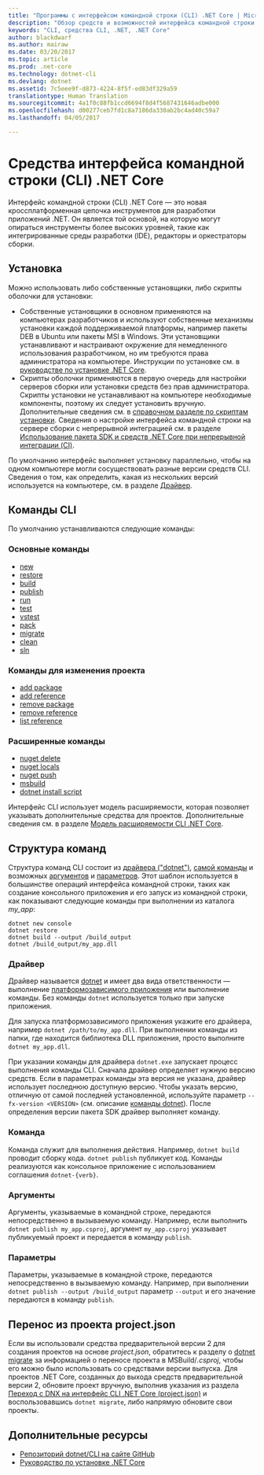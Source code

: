 ```yaml
---
title: "Программы с интерфейсом командной строки (CLI) .NET Core | Microsoft Docs"
description: "Обзор средств и возможностей интерфейса командной строки (CLI)."
keywords: "CLI, средства CLI, .NET, .NET Core"
author: blackdwarf
ms.author: mairaw
ms.date: 03/20/2017
ms.topic: article
ms.prod: .net-core
ms.technology: dotnet-cli
ms.devlang: dotnet
ms.assetid: 7c5eee9f-d873-4224-8f5f-ed83df329a59
translationtype: Human Translation
ms.sourcegitcommit: 4a1f0c88fb1ccd6694f8d4f5687431646adbe000
ms.openlocfilehash: d00277ceb7fd1c8a7186da330ab2bc4ad40c59a7
ms.lasthandoff: 04/05/2017

---
```


# <a name="net-core-command-line-interface-cli-tools"></a>Средства интерфейса командной строки (CLI) .NET Core

Интерфейс командной строки (CLI) .NET Core — это новая кроссплатформенная цепочка инструментов для разработки приложений .NET. Он является той основой, на которую могут опираться инструменты более высоких уровней, такие как интегрированные среды разработки (IDE), редакторы и оркестраторы сборки.

## <a name="installation"></a>Установка

Можно использовать либо собственные установщики, либо скрипты оболочки для установки:

* Собственные установщики в основном применяются на компьютерах разработчиков и используют собственные механизмы установки каждой поддерживаемой платформы, например пакеты DEB в Ubuntu или пакеты MSI в Windows. Эти установщики устанавливают и настраивают окружение для немедленного использования разработчиком, но им требуются права администратора на компьютере. Инструкции по установке см. в [руководстве по установке .NET Core](https://aka.ms/dotnetcoregs).
* Скрипты оболочки применяются в первую очередь для настройки серверов сборки или установки средств без прав администратора. Скрипты установки не устанавливают на компьютере необходимые компоненты, поэтому их следует установить вручную. Дополнительные сведения см. в [справочном разделе по скриптам установки](dotnet-install-script.md). Сведения о настройке интерфейса командной строки на сервере сборки с непрерывной интеграцией см. в разделе [Использование пакета SDK и средств .NET Core при непрерывной интеграции (CI)](using-ci-with-cli.md).

По умолчанию интерфейс выполняет установку параллельно, чтобы на одном компьютере могли сосуществовать разные версии средств CLI. Сведения о том, как определить, какая из нескольких версий используется на компьютере, см. в разделе [Драйвер](#driver).

## <a name="cli-commands"></a>Команды CLI

По умолчанию устанавливаются следующие команды:

### <a name="basic-commands"></a>Основные команды

* [new](dotnet-new.md)
* [restore](dotnet-restore.md)
* [build](dotnet-build.md)
* [publish](dotnet-publish.md)
* [run](dotnet-run.md)
* [test](dotnet-test.md)
* [vstest](dotnet-vstest.md)
* [pack](dotnet-pack.md)
* [migrate](dotnet-migrate.md)
* [clean](dotnet-clean.md)
* [sln](dotnet-sln.md)

### <a name="project-modification-commands"></a>Команды для изменения проекта

* [add package](dotnet-add-package.md)
* [add reference](dotnet-add-reference.md)
* [remove package](dotnet-remove-package.md)
* [remove reference](dotnet-remove-reference.md)
* [list reference](dotnet-list-reference.md)

### <a name="advanced-commands"></a>Расширенные команды

* [nuget delete](dotnet-nuget-delete.md)
* [nuget locals](dotnet-nuget-locals.md)
* [nuget push](dotnet-nuget-push.md)
* [msbuild](dotnet-msbuild.md)
* [dotnet install script](dotnet-install-script.md)

Интерфейс CLI использует модель расширяемости, которая позволяет указывать дополнительные средства для проектов. Дополнительные сведения см. в разделе [Модель расширяемости CLI .NET Core](extensibility.md).

## <a name="command-structure"></a>Структура команд

Структура команд CLI состоит из [драйвера ("dotnet")](#driver), [самой команды](#command-verb) и возможных [аргументов](#arguments) и [параметров](#options). Этот шаблон используется в большинстве операций интерфейса командной строки, таких как создание консольного приложения и его запуск из командной строки, как показывают следующие команды при выполнении из каталога *my_app*:

```console
dotnet new console
dotnet restore
dotnet build --output /build_output
dotnet /build_output/my_app.dll
```

### <a name="driver"></a>Драйвер

Драйвер называется [dotnet](dotnet.md) и имеет два вида ответственности — выполнение [платформозависимого приложения](../app-types.md) или выполнение команды. Без команды `dotnet` используется только при запуске приложения.

Для запуска платформозависимого приложения укажите его драйвера, например `dotnet /path/to/my_app.dll`. При выполнении команды из папки, где находится библиотека DLL приложения, просто выполните `dotnet my_app.dll`.

При указании команды для драйвера `dotnet.exe` запускает процесс выполнения команды CLI. Сначала драйвер определяет нужную версию средств. Если в параметрах команды эта версия не указана, драйвер использует последнюю доступную версию. Чтобы указать версию, отличную от самой последней установленной, используйте параметр `--fx-version <VERSION>` (см. описание [команды dotnet](dotnet.md)). После определения версии пакета SDK драйвер выполняет команду.

### <a name="command-verb"></a>Команда

Команда служит для выполнения действия. Например, `dotnet build` проводит сборку кода. `dotnet publish` публикует код. Команды реализуются как консольное приложение с использованием соглашения `dotnet-{verb}`. 

### <a name="arguments"></a>Аргументы

Аргументы, указываемые в командной строке, передаются непосредственно в вызываемую команду. Например, если выполнить `dotnet publish my_app.csproj`, аргумент `my_app.csproj` указывает публикуемый проект и передается в команду `publish`.

### <a name="options"></a>Параметры

Параметры, указываемые в командной строке, передаются непосредственно в вызываемую команду. Например, при выполнении `dotnet publish --output /build_output` параметр `--output` и его значение передаются в команду `publish`. 

## <a name="migration-from-projectjson"></a>Перенос из проекта project.json

Если вы использовали средства предварительной версии 2 для создания проектов на основе *project.json*, обратитесь к разделу о [dotnet migrate](dotnet-migrate.md) за информацией о переносе проекта в MSBuild/*.csproj*, чтобы его можно было использовать со средствами версии выпуска. Для проектов .NET Core, созданных до выхода средств предварительной версии 2, обновите проект вручную, выполнив указания из раздела [Переход с DNX на интерфейс CLI .NET Core (project.json)](../migration/from-dnx.md) и воспользовавшись `dotnet migrate`, либо напрямую обновите свои проекты.

## <a name="additional-resources"></a>Дополнительные ресурсы

* [Репозиторий dotnet/CLI на сайте GitHub](https://github.com/dotnet/cli/)
* [Руководство по установке .NET Core](https://aka.ms/dotnetcoregs/)


